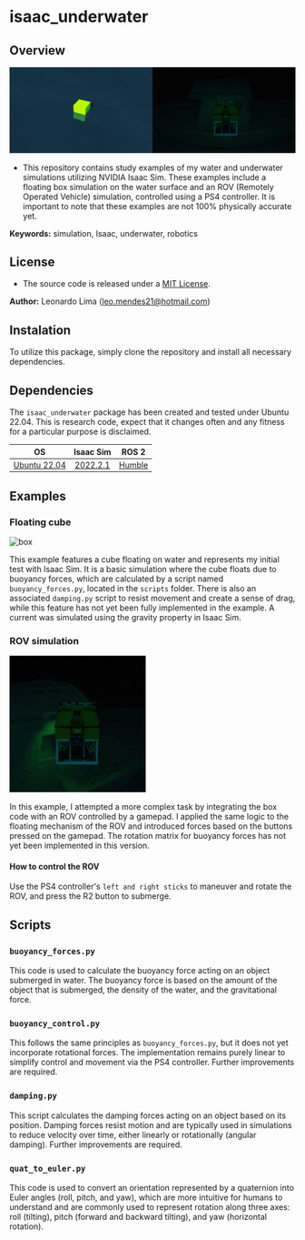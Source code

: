 # isaac_underwater
## Overview
![readme_top](/pictures/readme_top.png)

- This repository contains study examples of my water and underwater simulations utilizing NVIDIA Isaac Sim. These examples include a floating box simulation on the water surface and an ROV (Remotely Operated Vehicle) simulation, controlled using a PS4 controller. It is important to note that these examples are not 100% physically accurate yet.

**Keywords:** simulation, Isaac, underwater, robotics

## License 
- The source code is released under a [MIT License](LICENSE).

**Author:** 
Leonardo Lima (leo.mendes21@hotmail.com)

## Instalation
To utilize this package, simply clone the repository and install all necessary dependencies.

## Dependencies
The `isaac_underwater` package has been created and tested under Ubuntu 22.04. This is research code, expect that it changes often and any fitness for a particular purpose is disclaimed.

| OS | Isaac Sim | ROS 2 |
| :---: | :---: | :---: |
| [Ubuntu 22.04](https://releases.ubuntu.com/jammy/) | [2022.2.1](https://developer.nvidia.com/isaac/sim) | [Humble](https://docs.ros.org/en/humble/Installation.html) |

## Examples
### Floating cube
![box](/pictures/box.gif)

This example features a cube floating on water and represents my initial test with Isaac Sim. It is a basic simulation where the cube floats due to buoyancy forces, which are calculated by a script named `buoyancy_forces.py`, located in the `scripts` folder. There is also an associated `damping.py` script to resist movement and create a sense of drag, while this feature has not yet been fully implemented in the example. A current was simulated using the gravity property in Isaac Sim.

### ROV simulation
![rov](/pictures/rov.gif)

In this example, I attempted a more complex task by integrating the box code with an ROV controlled by a gamepad. I applied the same logic to the floating mechanism of the ROV and introduced forces based on the buttons pressed on the gamepad. The rotation matrix for buoyancy forces has not yet been implemented in this version.

#### How to control the ROV
Use the PS4 controller's `left and right sticks` to maneuver and rotate the ROV, and press the R2 button to submerge.

## Scripts
### `buoyancy_forces.py`
This code is used to calculate the buoyancy force acting on an object submerged in water. The buoyancy force is based on the amount of the object that is submerged, the density of the water, and the gravitational force.
### `buoyancy_control.py`
This follows the same principles as `buoyancy_forces.py`, but it does not yet incorporate rotational forces. The implementation remains purely linear to simplify control and movement via the PS4 controller. Further improvements are required.
### `damping.py`
This script calculates the damping forces acting on an object based on its position. Damping forces resist motion and are typically used in simulations to reduce velocity over time, either linearly or rotationally (angular damping). Further improvements are required.
### `quat_to_euler.py`
This code is used to convert an orientation represented by a quaternion into Euler angles (roll, pitch, and yaw), which are more intuitive for humans to understand and are commonly used to represent rotation along three axes: roll (tilting), pitch (forward and backward tilting), and yaw (horizontal rotation).

